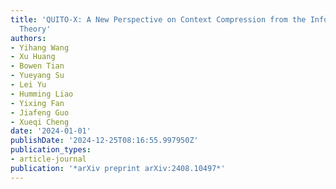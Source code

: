```yaml
---
title: 'QUITO-X: A New Perspective on Context Compression from the Information Bottleneck
  Theory'
authors:
- Yihang Wang
- Xu Huang
- Bowen Tian
- Yueyang Su
- Lei Yu
- Humming Liao
- Yixing Fan
- Jiafeng Guo
- Xueqi Cheng
date: '2024-01-01'
publishDate: '2024-12-25T08:16:55.997950Z'
publication_types:
- article-journal
publication: '*arXiv preprint arXiv:2408.10497*'
---
```


